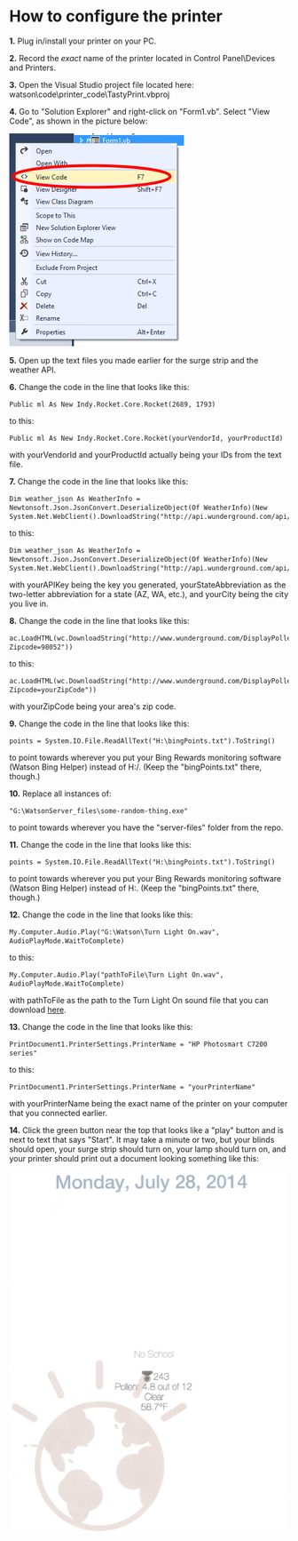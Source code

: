 How to configure the printer
============================

**1.** Plug in/install your printer on your PC.

**2.** Record the *exact* name of the printer located in Control Panel\Devices and Printers.

**3.** Open the Visual Studio project file located here: watson\code\printer_code\TastyPrint.vbproj

**4.** Go to "Solution Explorer" and right-click on "Form1.vb". Select "View Code", as shown in the picture below:

![alt text](https://github.com/milkey-mouse/watson/raw/master/instructions/computer/software/surge-strip/context-menu-3.png "The correct device is circled.")

**5.** Open up the text files you made earlier for the surge strip and the weather API.

**6.** Change the code in the line that looks like this:

```VB.net
Public ml As New Indy.Rocket.Core.Rocket(2689, 1793)
```

to this:

```VB.net
Public ml As New Indy.Rocket.Core.Rocket(yourVendorId, yourProductId)
```

with yourVendorId and yourProductId actually being your IDs from the text file.

**7.** Change the code in the line that looks like this:

```VB.net
Dim weather_json As WeatherInfo = Newtonsoft.Json.JsonConvert.DeserializeObject(Of WeatherInfo)(New System.Net.WebClient().DownloadString("http://api.wunderground.com/api/ccacf53a6ad1f168/conditions/q/WA/Redmond.json"))
```

to this:

```VB.net
Dim weather_json As WeatherInfo = Newtonsoft.Json.JsonConvert.DeserializeObject(Of WeatherInfo)(New System.Net.WebClient().DownloadString("http://api.wunderground.com/api/yourAPIKey/conditions/q/yourStateAbbreviation/yourCity.json"))
```

with yourAPIKey being the key you generated, yourStateAbbreviation as the two-letter abbreviation for a state (AZ, WA, etc.), and yourCity being the city you live in.

**8.** Change the code in the line that looks like this:

```VB.net
ac.LoadHTML(wc.DownloadString("http://www.wunderground.com/DisplayPollen.asp?Zipcode=98052"))
```

to this:

```VB.net
ac.LoadHTML(wc.DownloadString("http://www.wunderground.com/DisplayPollen.asp?Zipcode=yourZipCode"))
```

with yourZipCode being your area's zip code.

**9.** Change the code in the line that looks like this:

```VB.net
points = System.IO.File.ReadAllText("H:\bingPoints.txt").ToString()
```

to point towards wherever you put your Bing Rewards monitoring software (Watson Bing Helper) instead of H:/. (Keep the "bingPoints.txt" there, though.)

**10.** Replace all instances of:

```VB.net
"G:\WatsonServer_files\some-random-thing.exe"
```

to point towards wherever you have the "server-files" folder from the repo.

**11.** Change the code in the line that looks like this:

```VB.net
points = System.IO.File.ReadAllText("H:\bingPoints.txt").ToString()
```

to point towards wherever you put your Bing Rewards monitoring software (Watson Bing Helper) instead of H:\. (Keep the "bingPoints.txt" there, though.)

**12.** Change the code in the line that looks like this:

```VB.net
My.Computer.Audio.Play("G:\Watson\Turn Light On.wav", AudioPlayMode.WaitToComplete)
```

to this:

```VB.net
My.Computer.Audio.Play("pathToFile\Turn Light On.wav", AudioPlayMode.WaitToComplete)
```

with pathToFile as the path to the Turn Light On sound file that you can download [here](https://github.com/milkey-mouse/watson/raw/master/server-files/Turn%20Light%20On.wav).

**13.** Change the code in the line that looks like this:

```VB.net
PrintDocument1.PrinterSettings.PrinterName = "HP Photosmart C7200 series"
```

to this:

```VB.net
PrintDocument1.PrinterSettings.PrinterName = "yourPrinterName"
```

with yourPrinterName being the exact name of the printer on your computer that you connected earlier.

**14.** Click the green button near the top that looks like a "play" button and is next to text that says "Start". It may take a minute or two, but your blinds should open, your surge strip should turn on, your lamp should turn on, and your printer should print out a document looking something like this:

![alt text](https://github.com/milkey-mouse/watson/raw/master/instructions/computer/software/printer/docscan.jpg "A sample printout.")


